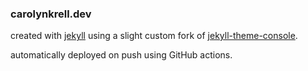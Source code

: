 ### carolynkrell.dev
created with [jekyll](https://jekyllrb.com/) using a slight custom fork of [jekyll-theme-console](https://github.com/b2a3e8/jekyll-theme-console). 

automatically deployed on push using GitHub actions.

